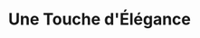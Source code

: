 ---
title: "Une Touche d'Élégance"
url: /saint-pee-sur-nivelle/une-touche-delegance/
shop: beauté
---